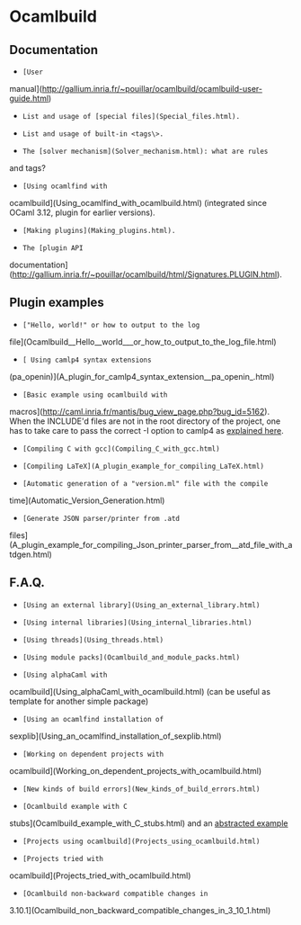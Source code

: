 <!-- ((! set title Ocamlbuild !)) ((! set learn !)) -->

# Ocamlbuild
## Documentation


+     [User
 manual](http://gallium.inria.fr/~pouillar/ocamlbuild/ocamlbuild-user-guide.html)

+     List and usage of [special files](Special_files.html).

+     List and usage of built-in <tags\>.

+     The [solver mechanism](Solver_mechanism.html): what are rules
 and tags?

+     [Using ocamlfind with
 ocamlbuild](Using_ocamlfind_with_ocamlbuild.html) \(integrated
 since OCaml 3.12, plugin for earlier versions\).

+     [Making plugins](Making_plugins.html).

+     The [plugin API
 documentation](http://gallium.inria.fr/~pouillar/ocamlbuild/html/Signatures.PLUGIN.html).


## Plugin examples
+     ["Hello, world!" or how to output to the log
 file](Ocamlbuild__Hello__world___or_how_to_output_to_the_log_file.html)

+     [ Using camlp4 syntax extensions
 \(pa_openin\)](A_plugin_for_camlp4_syntax_extension__pa_openin_.html)

+     [Basic example using ocamlbuild with
 macros](http://caml.inria.fr/mantis/bug_view_page.php?bug_id=5162).
 When the INCLUDE'd files are not in the root directory of the
 project, one has to take care to pass the correct -I option to
 camlp4 as [explained here](Ocamlbuild_macros.html).

+     [Compiling C with gcc](Compiling_C_with_gcc.html)

+     [Compiling LaTeX](A_plugin_example_for_compiling_LaTeX.html)

+     [Automatic generation of a "version.ml" file with the compile
 time](Automatic_Version_Generation.html)

+     [Generate JSON parser/printer from .atd
 files](A_plugin_example_for_compiling_Json_printer_parser_from__atd_file_with_atdgen.html)


## F.A.Q.
+     [Using an external library](Using_an_external_library.html)

+     [Using internal libraries](Using_internal_libraries.html)

+     [Using threads](Using_threads.html)

+     [Using module packs](Ocamlbuild_and_module_packs.html)

+     [Using alphaCaml with
 ocamlbuild](Using_alphaCaml_with_ocamlbuild.html) \(can be
 useful as template for another simple package\)

+     [Using an ocamlfind installation of
 sexplib](Using_an_ocamlfind_installation_of_sexplib.html)

+     [Working on dependent projects with
 ocamlbuild](Working_on_dependent_projects_with_ocamlbuild.html)

+     [New kinds of build errors](New_kinds_of_build_errors.html)

+     [Ocamlbuild example with C
 stubs](Ocamlbuild_example_with_C_stubs.html) and an
 [abstracted example](C_stub_functions.html)

+     [Projects using ocamlbuild](Projects_using_ocamlbuild.html)

+     [Projects tried with
 ocamlbuild](Projects_tried_with_ocamlbuild.html)

+     [Ocamlbuild non-backward compatible changes in
 3.10.1](Ocamlbuild_non_backward_compatible_changes_in_3_10_1.html)

